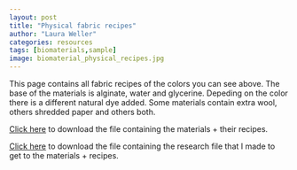 ```yaml
---
layout: post
title: "Physical fabric recipes"
author: "Laura Weller"
categories: resources
tags: [biomaterials,sample]
image: biomaterial_physical_recipes.jpg
---
```

This page contains all fabric recipes of the colors you can see above. The base of the materials is alginate, water and glycerine. Depeding on the color there is a different natural dye added. Some materials contain extra wool, others shredded paper and others both. 

[Click here](../../assets/nonimg/biomaterials-info-material-recipes.pdf) to download the file containing the materials + their recipes.

[Click here](../../assets/nonimg/biomaterials-info-research-documentation.pdf) to download the file containing the research file that I made to get to the materials + recipes.